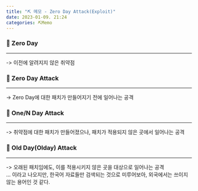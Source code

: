 ```yaml
---
title: "⛏️ 메모 - Zero Day Attack(Exploit)"
date: 2023-01-09. 21:24
categories: ⛏️Memo
---
```


### 💎 Zero Day

---

-> 이전에 알려지지 않은 취약점

### 💎 Zero Day Attack

---

-> Zero Day에 대한 패치가 만들어지기 전에 일어나는 공격  

### 💎 One/N Day Attack

---

-> 취약점에 대한 패치가 만들어졌으나, 패치가 적용되지 않은 곳에서 일어나는 공격  

### 💎 Old Day(Olday) Attack

---

-> 오래된 패치임에도, 이를 적용시키지 않은 곳을 대상으로 일어나는 공격  
... 이라고 나오지만, 한국어 자료들만 검색되는 것으로 미루어보아, 외국에서는 쓰이지 않는 용어인 것 같다.  
